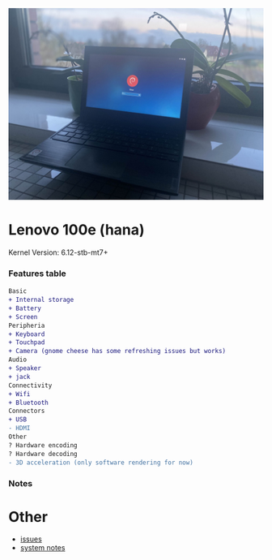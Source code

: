 ![homestar](./assets/hana-100e-gen2.jpg)

# Lenovo 100e (hana)

Kernel Version: 6.12-stb-mt7+

### Features table
```diff
Basic
+ Internal storage
+ Battery
+ Screen
Peripheria
+ Keyboard
+ Touchpad
+ Camera (gnome cheese has some refreshing issues but works)
Audio
+ Speaker
+ jack
Connectivity
+ Wifi
+ Bluetooth
Connectors
+ USB
- HDMI
Other
? Hardware encoding
? Hardware decoding
- 3D acceleration (only software rendering for now)
```

### Notes

# Other

- [issues](https://github.com/hexdump0815/imagebuilder/issues/271)
- [system notes](https://github.com/hexdump0815/imagebuilder/blob/main/systems/chromebook_oak/readme.md)